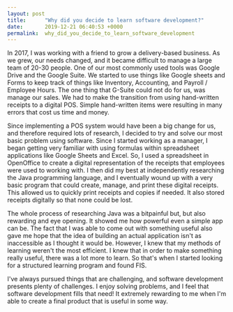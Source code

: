 ```yaml
---
layout: post
title:      "Why did you decide to learn software development?"
date:       2019-12-21 06:40:53 +0000
permalink:  why_did_you_decide_to_learn_software_development
---
```



In 2017, I was working with a friend to grow a delivery-based business. As we grew, our needs changed, and it became difficult to manage a large team of 20-30 people. One of our most commonly used tools was Google Drive and the Google Suite. We started to use things like Google sheets and Forms to keep track of things like Inventory, Accounting, and Payroll / Employee Hours. The one thing that G-Suite could not do for us, was manage our sales. We had to make the transition from using hand-written receipts to a digital POS. Simple hand-written items were resulting in many errors that cost us time and money.

Since implementing a POS system would have been a big change for us, and therefore required lots of research, I decided to try and solve our most basic problem using software. Since I started working as a manager, I began getting very familiar with using formulas within spreadsheet applications like Google Sheets and Excel. So, I used a spreadsheet in OpenOffice to create a digital representation of the receipts that employees were used to working with. I then did my best at independently researching the Java programming language, and I eventually wound up with a very basic program that could create, manage, and print these digital receipts. This allowed us to quickly print receipts and copies if needed. It also stored receipts digitally so that none could be lost.

The whole process of researching Java was a bitpainful but, but also rewarding and eye opening. It showed me how powerful even a simple app can be. The fact that I was able to come out with something useful also gave me hope that the idea of building an actual application isn't as inaccessible as I thought it would be. However, I knew that my methods of learning weren't the most efficient. I knew that in order to make something really useful, there was a lot more to learn. So that's when I started looking for a structured learning program and found FIS.

I've always pursued things that are challenging, and software development presents plenty of challenges. I enjoy solving problems, and I feel that software development fills that need! It extremely rewarding to me when I'm able to create a final product that is useful in some way. 

